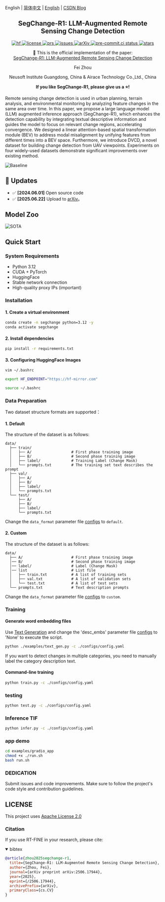 <!--# [SegChange-R1: LLM-Augmented Remote Sensing Change Detection](https://arxiv.org/abs/2506.17944) -->

English | [简体中文](README_zh.md) | [English](README.md) | [CSDN Blog](https://blog.csdn.net/weixin_62828995?spm=1000.2115.3001.5343)

<h2 align="center">
  SegChange-R1: LLM-Augmented Remote Sensing Change Detection
</h2>

<p align="center">
    <a href="https://huggingface.co/spaces/yourusername/TAPNet">
        <img alt="hf" src="https://img.shields.io/badge/%F0%9F%A4%97%20Hugging%20Face-Spaces-blue">
    </a>
    <a href="https://github.com/Yu-Zhouz/SegChange-R1/blob/master/LICENSE">
        <img alt="license" src="https://img.shields.io/badge/LICENSE-Apache%202.0-blue">
    </a>
    <a href="https://github.com/Yu-Zhouz/SegChange-R1/pulls">
        <img alt="prs" src="https://img.shields.io/github/issues-pr/Yu-Zhouz/SegChange-R1">
    </a>
    <a href="https://github.com/Yu-Zhouz/SegChange-R1/issues">
        <img alt="issues" src="https://img.shields.io/github/issues/Yu-Zhouz/SegChange-R1?color=olive">
    </a>
    <a href="https://arxiv.org/abs/2506.17944">
        <img alt="arXiv" src="https://img.shields.io/badge/arXiv-2505.06937v1-red">
    </a>
    <a href="https://results.pre-commit.ci/latest/github/Yu-Zhouz/SegChange-R1/master">
        <img alt="pre-commit.ci status" src="https://results.pre-commit.ci/badge/github/Yu-Zhouz/SegChange-R1/master.svg">
    </a>
    <a href="https://github.com/Yu-Zhouz/SegChange-R1">
        <img alt="stars" src="https://img.shields.io/github/stars/Yu-Zhouz/SegChange-R1">
    </a>
</p>

<p align="center">
    📄 This is the official implementation of the paper:
    <br>
    <a href="https://arxiv.org/abs/2506.17944">SegChange-R1: LLM-Augmented Remote Sensing Change Detection</a>
</p>

<p align="center">
Fei Zhou
</p>

<p align="center">
Neusoft Institute Guangdong, China & Airace Technology Co.,Ltd., China
</p>

<p align="center">
<strong>If you like SegChange-R1, please give us a ⭐! </strong>
</p>

Remote sensing change detection is used in urban planning, terrain analysis, and environmental monitoring by analyzing feature changes in the same area over time. In this paper, we propose a large language model (LLM) augmented inference approach (SegChange-R1), which enhances the detection capability by integrating textual descriptive information and guides the model to focus on relevant change regions, accelerating convergence. We designed a linear attention-based spatial transformation module (BEV) to address modal misalignment by unifying features from different times into a BEV space. Furthermore, we introduce DVCD, a novel dataset for building change detection from UAV viewpoints. Experiments on four widely-used datasets demonstrate significant improvements over existing method. 

![Baseline](https://i-blog.csdnimg.cn/direct/574c18c2382c442a8cb60b31de9c01ba.png)

## 🚀 Updates

- ✅ **[2024.06.01]** Open source code
- ✅ **[2025.06.22]** Upload to [arXiv](https://arxiv.org/abs/2506.17944)。

## Model Zoo

![SOTA](https://i-blog.csdnimg.cn/direct/186edd2273c149bcb19f9aafb60b835b.png)


## Quick Start

### System Requirements

- Python 3.12
- CUDA + PyTorch
- HuggingFace
- Stable network connection
- High-quality proxy IPs (important)

### Installation

#### 1. Create a virtual environment

```bash
conda create -n segchange python=3.12 -y
conda activate segchange
```

#### 2. Install dependencies

```bash
pip install -r requirements.txt
```

#### 3. Configuring HuggingFace Images

```bash
vim ~/.bashrc

export HF_ENDPOINT="https://hf-mirror.com"

source ~/.bashrc
```

### Data Preparation

Two dataset structure formats are supported：

#### 1. Default

The structure of the dataset is as follows:

```text
data/
  ├── train/
  │   ├── A/                  # First phase training image
  │   ├── B/                  # Second phase training image
  │   ├── label/              # Training Label (Change Mask)
  │   └── prompts.txt         # The training set text describes the prompt
  ├── val/
  │   ├── A/              
  │   ├── B/             
  │   ├── label/         
  │   └── prompts.txt 
  └── test/
      ├── A/            
      ├── B/             
      ├── label/      
      └── prompts.txt     
```
Change the `data_format` parameter file [configs](./configs/config.yaml) to `default`.

#### 2. Custom

The structure of the dataset is as follows:

```text
data/
  ├── A/                      # First phase training image
  │── B/                      # Second phase training image
  │── label/                  # Label (Change Mask)
  │── list                    # List file
  │   ├── train.txt           # A list of training sets
  │   ├── val.txt             # A list of validation sets
  │   └── test.txt            # A list of test sets
  └── prompts.txt             # Text description prompts
```
Change the `data_format` parameter file [configs](./configs/config.yaml) to `custom`.

### Training

#### Generate word embedding files

Use [Text Generation](./examples/text_gen.py) and change the 'desc_embs' parameter file [configs](./configs/config.yaml) to 'None' to execute the script.

```bash
python ./examples/text_gen.py -c ./configs/config.yaml
```
If you want to detect changes in multiple categories, you need to manually label the category description text.

#### Command-line training
```bash
python train.py -c ./configs/config.yaml
```

### testing
```bash
python test.py -c ./configs/config.yaml
```

### Inference TIF
```bash
python infer.py -c ./configs/config.yaml
```

### app demo

```bash
cd examples/gradio_app
chmod +x ./run.sh
bash run.sh
```
### DEDICATION

Submit issues and code improvements. Make sure to follow the project's code style and contribution guidelines.

## LICENSE

This project uses [Apache License 2.0](LICENSE)

### Citation
If you use RT-FINE in your research, please cite:

<details open>
<summary> bibtex </summary>

```bibtex
@article{zhou2025segchange-r1,
  title={SegChange-R1: LLM-Augmented Remote Sensing Change Detection},
  author={Zhou, Fei},
  journal={arXiv preprint arXiv:2506.17944},
  year={2025},
  eprint={/2506.17944},
  archivePrefix={arXiv},
  primaryClass={cs.CV}
}
```
</details>
